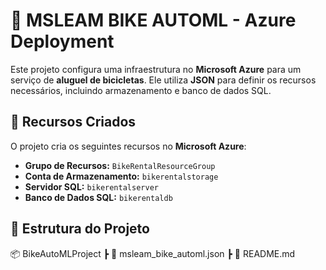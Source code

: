 # 🚴 MSLEAM BIKE AUTOML - Azure Deployment

Este projeto configura uma infraestrutura no **Microsoft Azure** para um serviço de **aluguel de bicicletas**. Ele utiliza **JSON** para definir os recursos necessários, incluindo armazenamento e banco de dados SQL.

## 📌 Recursos Criados

O projeto cria os seguintes recursos no **Microsoft Azure**:

- **Grupo de Recursos:** `BikeRentalResourceGroup`
- **Conta de Armazenamento:** `bikerentalstorage`
- **Servidor SQL:** `bikerentalserver`
- **Banco de Dados SQL:** `bikerentaldb`

## 📂 Estrutura do Projeto

📦 BikeAutoMLProject ┣ 📜 msleam_bike_automl.json ┣ 📜 README.md

